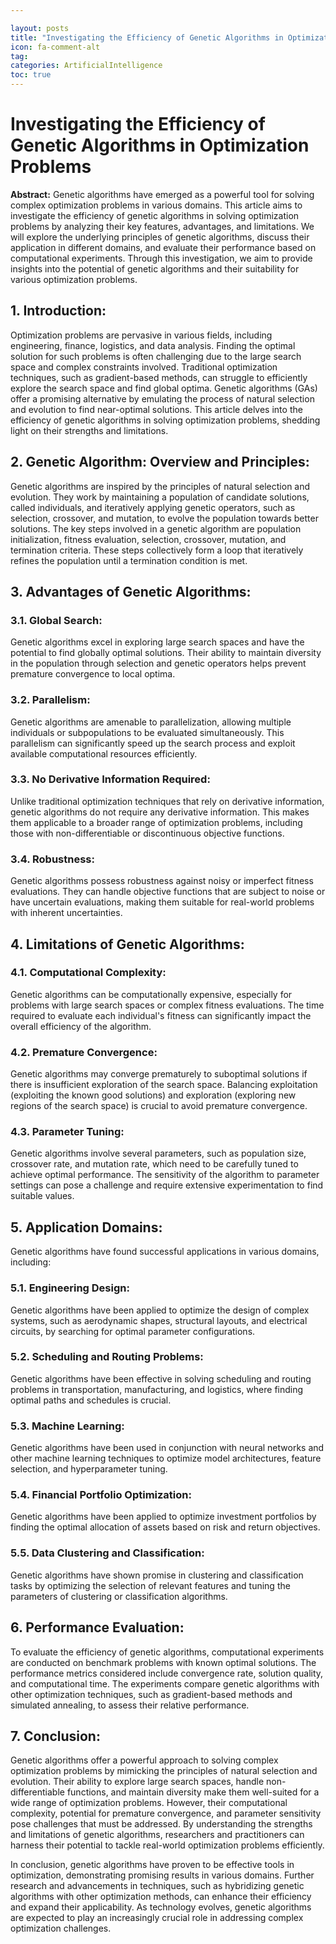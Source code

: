 ```yaml
---

layout: posts
title: "Investigating the Efficiency of Genetic Algorithms in Optimization Problems"
icon: fa-comment-alt
tag:      
categories: ArtificialIntelligence
toc: true
---
```




# Investigating the Efficiency of Genetic Algorithms in Optimization Problems

**Abstract:**
Genetic algorithms have emerged as a powerful tool for solving complex optimization problems in various domains. This article aims to investigate the efficiency of genetic algorithms in solving optimization problems by analyzing their key features, advantages, and limitations. We will explore the underlying principles of genetic algorithms, discuss their application in different domains, and evaluate their performance based on computational experiments. Through this investigation, we aim to provide insights into the potential of genetic algorithms and their suitability for various optimization problems.

## 1. Introduction:
Optimization problems are pervasive in various fields, including engineering, finance, logistics, and data analysis. Finding the optimal solution for such problems is often challenging due to the large search space and complex constraints involved. Traditional optimization techniques, such as gradient-based methods, can struggle to efficiently explore the search space and find global optima. Genetic algorithms (GAs) offer a promising alternative by emulating the process of natural selection and evolution to find near-optimal solutions. This article delves into the efficiency of genetic algorithms in solving optimization problems, shedding light on their strengths and limitations.

## 2. Genetic Algorithm: Overview and Principles:
Genetic algorithms are inspired by the principles of natural selection and evolution. They work by maintaining a population of candidate solutions, called individuals, and iteratively applying genetic operators, such as selection, crossover, and mutation, to evolve the population towards better solutions. The key steps involved in a genetic algorithm are population initialization, fitness evaluation, selection, crossover, mutation, and termination criteria. These steps collectively form a loop that iteratively refines the population until a termination condition is met.

## 3. Advantages of Genetic Algorithms:
### 3.1. Global Search:
Genetic algorithms excel in exploring large search spaces and have the potential to find globally optimal solutions. Their ability to maintain diversity in the population through selection and genetic operators helps prevent premature convergence to local optima.
### 3.2. Parallelism:
Genetic algorithms are amenable to parallelization, allowing multiple individuals or subpopulations to be evaluated simultaneously. This parallelism can significantly speed up the search process and exploit available computational resources efficiently.
### 3.3. No Derivative Information Required:
Unlike traditional optimization techniques that rely on derivative information, genetic algorithms do not require any derivative information. This makes them applicable to a broader range of optimization problems, including those with non-differentiable or discontinuous objective functions.
### 3.4. Robustness:
Genetic algorithms possess robustness against noisy or imperfect fitness evaluations. They can handle objective functions that are subject to noise or have uncertain evaluations, making them suitable for real-world problems with inherent uncertainties.

## 4. Limitations of Genetic Algorithms:
### 4.1. Computational Complexity:
Genetic algorithms can be computationally expensive, especially for problems with large search spaces or complex fitness evaluations. The time required to evaluate each individual's fitness can significantly impact the overall efficiency of the algorithm.
### 4.2. Premature Convergence:
Genetic algorithms may converge prematurely to suboptimal solutions if there is insufficient exploration of the search space. Balancing exploitation (exploiting the known good solutions) and exploration (exploring new regions of the search space) is crucial to avoid premature convergence.
### 4.3. Parameter Tuning:
Genetic algorithms involve several parameters, such as population size, crossover rate, and mutation rate, which need to be carefully tuned to achieve optimal performance. The sensitivity of the algorithm to parameter settings can pose a challenge and require extensive experimentation to find suitable values.

## 5. Application Domains:
Genetic algorithms have found successful applications in various domains, including:
### 5.1. Engineering Design:
Genetic algorithms have been applied to optimize the design of complex systems, such as aerodynamic shapes, structural layouts, and electrical circuits, by searching for optimal parameter configurations.
### 5.2. Scheduling and Routing Problems:
Genetic algorithms have been effective in solving scheduling and routing problems in transportation, manufacturing, and logistics, where finding optimal paths and schedules is crucial.
### 5.3. Machine Learning:
Genetic algorithms have been used in conjunction with neural networks and other machine learning techniques to optimize model architectures, feature selection, and hyperparameter tuning.
### 5.4. Financial Portfolio Optimization:
Genetic algorithms have been applied to optimize investment portfolios by finding the optimal allocation of assets based on risk and return objectives.
### 5.5. Data Clustering and Classification:
Genetic algorithms have shown promise in clustering and classification tasks by optimizing the selection of relevant features and tuning the parameters of clustering or classification algorithms.

## 6. Performance Evaluation:
To evaluate the efficiency of genetic algorithms, computational experiments are conducted on benchmark problems with known optimal solutions. The performance metrics considered include convergence rate, solution quality, and computational time. The experiments compare genetic algorithms with other optimization techniques, such as gradient-based methods and simulated annealing, to assess their relative performance.

## 7. Conclusion:
Genetic algorithms offer a powerful approach to solving complex optimization problems by mimicking the principles of natural selection and evolution. Their ability to explore large search spaces, handle non-differentiable functions, and maintain diversity make them well-suited for a wide range of optimization problems. However, their computational complexity, potential for premature convergence, and parameter sensitivity pose challenges that must be addressed. By understanding the strengths and limitations of genetic algorithms, researchers and practitioners can harness their potential to tackle real-world optimization problems efficiently.

In conclusion, genetic algorithms have proven to be effective tools in optimization, demonstrating promising results in various domains. Further research and advancements in techniques, such as hybridizing genetic algorithms with other optimization methods, can enhance their efficiency and expand their applicability. As technology evolves, genetic algorithms are expected to play an increasingly crucial role in addressing complex optimization challenges.